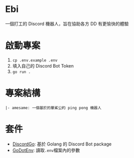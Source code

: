 # Ebi
一個打工的 Discord 機器人，旨在協助各方 DD 有更愉快的體驗

# 啟動專案
1. `cp .env.example .env`
2. 填入自己的 Discord Bot Token
3. `go run .`

# 專案結構
```
|- amesame: 一個基於的華鯊公約 ping pong 機器人
```

# 套件
- [DiscordGo](https://github.com/bwmarrin/discordgo): 基於 Golang 的 Discord Bot package
- [GoDotEnv](https://github.com/joho/godotenv): 讀取`.env`檔案內的參數